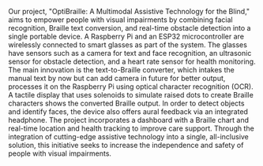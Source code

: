 Our project, "OptiBraille: A Multimodal Assistive Technology for the Blind," aims to empower people with visual impairments by combining facial recognition, Braille text conversion, and real-time obstacle detection into a single portable device.  A Raspberry Pi and an ESP32 microcontroller are wirelessly connected to smart glasses as part of the system.  The glasses have sensors such as a camera for text and face recognition, an ultrasonic sensor for obstacle detection, and a heart rate sensor for health monitoring.
The main innovation is the text-to-Braille converter, which intakes the manual text by now but can add camera in future for better output, processes it on the Raspberry Pi using optical character recognition (OCR).  A tactile display that uses solenoids to simulate raised dots to create Braille characters shows the converted Braille output.  In order to detect objects and identify faces, the device also offers aural feedback via an integrated headphone.
The project incorporates a dashboard with a Braille chart and real-time location and health tracking to improve care support. Through the integration of cutting-edge assistive technology into a single, all-inclusive solution, this initiative seeks to increase the independence and safety of people with visual impairments.
